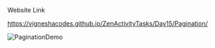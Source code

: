 Website Link

https://vigneshacodes.github.io/ZenActivityTasks/Day15/Pagination/

![PaginationDemo](https://github.com/vigneshacodes/ZenActivityTasks/assets/134355192/cd976a2a-68ac-4b6a-a22f-656dbdcadab2)
